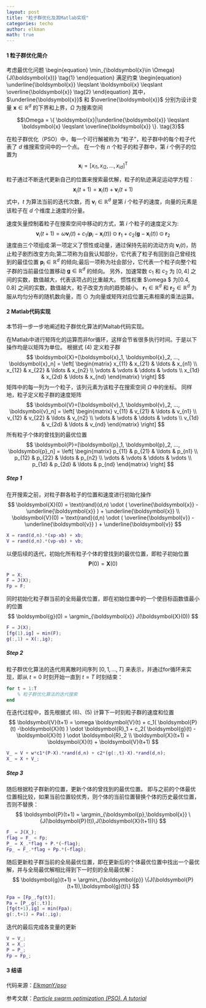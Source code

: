 ```yaml
---
layout: post
title: "粒子群优化及其Matlab实现"
categories: techo
author: elkman
math: true
---
```


#### 1 粒子群优化简介

考虑最优化问题
\begin{equation}
\min_{\boldsymbol{x}\in \Omega}{J(\boldsymbol{x})} \tag{1}
\end{equation}
满足约束
\begin{equation}
\underline{\boldsymbol{x}} \leqslant \boldsymbol{x} \leqslant \overline{\boldsymbol{x}} \tag{2}
\end{equation}
其中，$\underline{\boldsymbol{x}}$ 和 $\overline{\boldsymbol{x}}$ 分别为设计变量 $\boldsymbol{x} \in \mathbb{R}^d$ 的下界和上界，$\Omega$ 为搜素空间

$$\Omega = \{ \boldsymbol{x}|\underline{\boldsymbol{x}} \leqslant \boldsymbol{x} \leqslant \overline{\boldsymbol{x}} \}. \tag{3}$$

在粒子群优化（PSO）中，每一个可行解被称为 “粒子”，粒子群中的每个粒子代表了 $d$ 维搜索空间中的一个点。
在一个有 $n$ 个粒子的粒子群中，第 $i$ 个例子的位置为
$$ \boldsymbol{x}_i = [ x_{i1}, x_{i2}, ..., x_{id}]^\text{T} \tag{4}$$ 

粒子通过不断迭代更新自己的位置来搜索最优解，粒子的轨迹满足运动学方程：
$$ \boldsymbol{x}_i(t+1) = \boldsymbol{x}_i(t) + \boldsymbol{v}_i(t+1) \tag{5}$$式中，$t$ 为算法当前的迭代次数，而 $\boldsymbol{v}_i \in \mathbb{R}^d$ 是第 $i$ 个粒子的速度，向量的元素是该粒子在 $d$ 个维度上速度的分量。

速度矢量控制着粒子在搜索空间中移动的方式，第 $i$ 个粒子的速度定义为:
$$
 \boldsymbol{v}_i(t+1) = \omega \boldsymbol{v}_i(t) + c_1( \boldsymbol{p}_i -\boldsymbol{x}_i(t) ) \odot \boldsymbol{r}_1 + c_2( \boldsymbol{g} -\boldsymbol{x}_i(t) ) \odot \boldsymbol{r}_2 \tag{6}
$$ 速度由三个项组成:第一项定义了惯性或动量，通过保持先前的流动方向 $\boldsymbol{v}_i(t)$，防止粒子剧烈改变方向;第二项称为自我认知部分，它代表了粒子有回到自己曾经找到的最佳位置 $\boldsymbol{p}_i \in \mathbb{R}^d$ 的倾向;最后一项称为社会部分，它代表一个粒子向整个粒子群的当前最佳位置移动 $\boldsymbol{g} \in \mathbb{R}^d$ 的倾向。
另外，加速常数 $c_1$ 和 $c_2$ 为 $[0, 4]$ 之间的实数，数值越大，代表该项占的比重越大。
惯性权重 $\omega $ 为$[0.4, 0.8]$ 之间的实数，数值越大，粒子改变方向的趋势越小。
$\boldsymbol{r}_1 \in \mathbb{R}^d$ 和 $\boldsymbol{r}_2 \in \mathbb{R}^d$ 为服从均匀分布的随机数向量，而 $\odot$ 为向量或矩阵对应位置元素相乘的乘法运算。

#### 2 Matlab代码实现
本节将一步一步地阐述粒子群优化算法的Maltab代码实现。

在Matlab中进行矩阵化的运算而非for循环，这样会节省很多执行时间。于是以下操作均是以矩阵为单位。
根据式 $(4)$ 定义粒子群
$$ 
\boldsymbol{X}=[\boldsymbol{x}_1, \boldsymbol{x}_2, ..., \boldsymbol{x}_n] = 
\left[ 
\begin{matrix}
x_{11} & x_{21} & \ldots & x_{n1} \\ 
x_{12} & x_{22} & \ldots & x_{n2} \\ 
\vdots & \vdots & \ddots & \vdots  \\ 
x_{1d} & x_{2d} & \ldots & x_{nd}  
\end{matrix} \right]
$$ 矩阵中的每一列为一个粒子，该列元素为该粒子在搜索空间 $\Omega$ 中的坐标。
同样地，粒子定义粒子群的速度矩阵
$$ 
\boldsymbol{V}=[\boldsymbol{v}_1, \boldsymbol{v}_2, ..., \boldsymbol{v}_n] = 
\left[ 
\begin{matrix}
v_{11} & v_{21} & \ldots & v_{n1} \\ 
v_{12} & v_{22} & \ldots & v_{n2} \\ 
\vdots & \vdots & \ddots & \vdots  \\ 
v_{1d} & v_{2d} & \ldots & v_{nd}  
\end{matrix} \right]
$$ 
所有粒子个体的曾找到的最优位置
$$ 
\boldsymbol{P}=[\boldsymbol{p}_1, \boldsymbol{p}_2, ..., \boldsymbol{p}_n] = 
\left[ 
\begin{matrix}
p_{11} & p_{21} & \ldots & p_{n1} \\ 
p_{12} & p_{22} & \ldots & p_{n2} \\ 
\vdots & \vdots & \ddots & \vdots  \\ 
p_{1d} & p_{2d} & \ldots & p_{nd}  
\end{matrix} \right]
$$ 

##### Step 1
在开搜索之前，对粒子群各粒子的位置和速度进行初始化操作
$$ 
\boldsymbol{X}(0) = \text{rand}(d,n) \odot ( \overline{\boldsymbol{x}} - \underline{\boldsymbol{x}} ) + \underline{\boldsymbol{x}} \\
\boldsymbol{V}(0) = \text{rand}(d,n) \odot ( \overline{\boldsymbol{v}} - \underline{\boldsymbol{v}} ) + \underline{\boldsymbol{v}} 
$$
```matlab
X = rand(d,n).*(xp-xb) + xb;  
V = rand(d,n).*(vp-vb) + vb;  
```
以便后续的迭代，初始化所有粒子个体的曾找到的最优位置，即粒子初始位置
$$
\boldsymbol{P}(0) = \boldsymbol{X}(0)
$$
```matlab
P = X;
F = J(X);
Fp = F;
```
同时初始化粒子群当前的全局最优位置，即在初始位置中的一个使目标函数值最小的位置
$$
\boldsymbol{g}(0) = \argmin_{\boldsymbol{x}} J(\boldsymbol{X}(0))
$$
```matlab
F = J(X);
[fg(1),ig] = min(F);
g(:,1) = X(:,ig);
```
##### Step 2
粒子群优化算法的迭代用离散时间序列 $[0,1,...,T]$ 来表示，并通过for循环来实现，即从 $t=0$ 时刻开始一直到 $t=T$ 时刻结束：
```matlab
for t = 1:T
    % 粒子群优化算法的迭代搜索
end
```

在迭代过程中，首先根据式 $(6)、(5)$ 计算下一时刻粒子群的速度和位置
$$
 \boldsymbol{V}(t+1) = 
 \omega \boldsymbol{V}(t) + c_1( \boldsymbol{P}(t) -\boldsymbol{X}(t) ) \odot \boldsymbol{R}_1 + c_2( \boldsymbol{g}(t) -\boldsymbol{X}(t) ) \odot \boldsymbol{R}_2 \\
 \boldsymbol{X}(t+1) = \boldsymbol{X}(t) + \boldsymbol{V}(t+1)
$$
```matlab
V_ = V + w*c1*(P-X).*rand(d,n) + c2*(g(:,t)-X).*rand(d,n);
X_ = X + V_;  
```
##### Step 3
随后根据粒子群新的位置，更新个体的曾找到的最优位置。
即与之前的个体最优位置相比较，如果当前位置较优秀，则个体的当前位置替换个体的历史最优位置，否则不替换：
$$
\boldsymbol{P}(t+1) = \argmin_{\boldsymbol{p},\boldsymbol{x}} \{J(\boldsymbol{P}(t)),J(\boldsymbol{X}(t+1))\}
$$
```matlab
F_ = J(X_);
flag = F_ < Fp;
P_ = X_.*flag + P.*(~flag);
Fp_ = F_.*flag + Pp.*(~flag);
```
随后更新粒子群当前的全局最优位置，即在更新后的个体最优位置中找出一个最优解，并与全局最优解相比得到下一时刻的全局最优解：
$$
\boldsymbol{g}(t+1) = \argmin_{\boldsymbol{p}} \{J(\boldsymbol{P}(t+1)),\boldsymbol{g}(t)\}
$$
```matlab
Fpa = [Fp_,fg(t)];
Pa = [P_,g(:,t)];
[fg(t+1),ig] = min(Fpa);
g(:,t+1) = Pa(:,ig);
```
迭代的最后完成各变量的更新
```matlab
V = V_;
X = X_;
P = P_;
Fp = Fp_;
```

#### 3 结语
代码来源：*[ElkmanY/pso](https://github.com/ElkmanY/pso)*

参考文献：*[Particle swarm optimization (PSO). A tutorial](https://www.sciencedirect.com/science/article/pii/S0169743915002117)*
